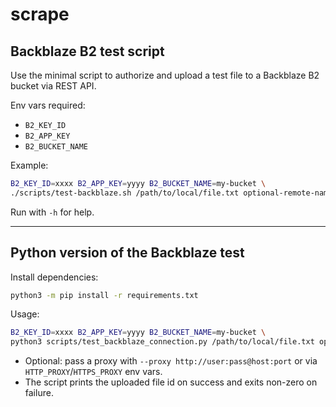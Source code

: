 # scrape

## Backblaze B2 test script

Use the minimal script to authorize and upload a test file to a Backblaze B2 bucket via REST API.

Env vars required:
- `B2_KEY_ID`
- `B2_APP_KEY`
- `B2_BUCKET_NAME`

Example:
```bash
B2_KEY_ID=xxxx B2_APP_KEY=yyyy B2_BUCKET_NAME=my-bucket \
./scripts/test-backblaze.sh /path/to/local/file.txt optional-remote-name.txt
```

Run with `-h` for help.

---

## Python version of the Backblaze test

Install dependencies:
```bash
python3 -m pip install -r requirements.txt
```

Usage:
```bash
B2_KEY_ID=xxxx B2_APP_KEY=yyyy B2_BUCKET_NAME=my-bucket \
python3 scripts/test_backblaze_connection.py /path/to/local/file.txt optional-remote-name.txt
```

- Optional: pass a proxy with `--proxy http://user:pass@host:port` or via `HTTP_PROXY`/`HTTPS_PROXY` env vars.
- The script prints the uploaded file id on success and exits non-zero on failure.